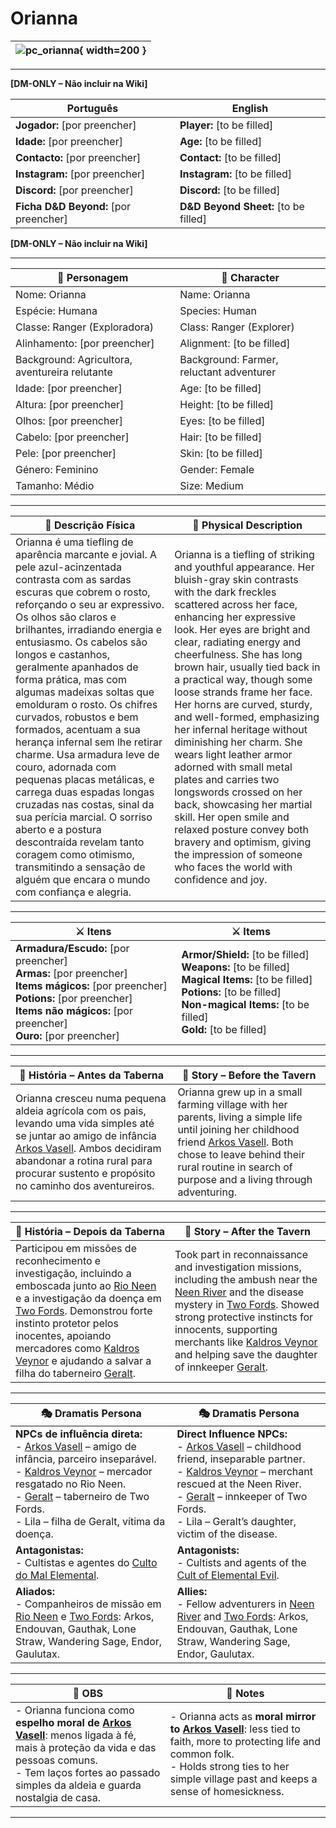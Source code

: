 # Orianna

| ![pc_orianna](assets/pc/pc_orianna.jpg){ width=200 } |
| ---------------------------------------------------- |

---

**[DM-ONLY – Não incluir na Wiki]**  

| Português                                                                    | English                                                |
| --------------------------------------------------------- | ---------------------------------------- |
| **Jogador:** [por preencher]                                      | **Player:**  [to be filled]                      |
| **Idade:** [por preencher]                                          | **Age:**   [to be filled]                        |
| **Contacto:** [por preencher]                                    | **Contact:**  [to be filled]                   |
| **Instagram:** [por preencher]                                   | **Instagram:**  [to be filled]               |
| **Discord:** [por preencher]                                       | **Discord:**  [to be filled]                   |
| **Ficha D&D Beyond:** [por preencher]                     | **D&D Beyond Sheet:**  [to be filled] |

**[DM-ONLY – Não incluir na Wiki]**  

---

| **🧙 Personagem**            | **🧙 Character**           |
| ---------------------------- | -------------------------- |
| Nome: Orianna           | Name:  Orianna        |
| Espécie: Humana | Species: Human |
| Classe: Ranger (Exploradora) | Class: Ranger (Explorer) |
| Alinhamento: [por preencher] | Alignment: [to be filled]  |
| Background: Agricultora, aventureira relutante | Background: Farmer, reluctant adventurer |
| Idade: [por preencher] | Age: [to be filled] |
| Altura: [por preencher] | Height: [to be filled] |
| Olhos: [por preencher] | Eyes: [to be filled] |
| Cabelo: [por preencher] | Hair: [to be filled] |
| Pele: [por preencher] | Skin: [to be filled] |
| Género: Feminino | Gender: Female |
| Tamanho: Médio | Size: Medium |

---

| **📜 Descrição Física** | **📜 Physical Description** |
| ----------------------- | --------------------------- |
| Orianna é uma tiefling de aparência marcante e jovial. A pele azul-acinzentada contrasta com as sardas escuras que cobrem o rosto, reforçando o seu ar expressivo. Os olhos são claros e brilhantes, irradiando energia e entusiasmo. Os cabelos são longos e castanhos, geralmente apanhados de forma prática, mas com algumas madeixas soltas que emolduram o rosto. Os chifres curvados, robustos e bem formados, acentuam a sua herança infernal sem lhe retirar charme. Usa armadura leve de couro, adornada com pequenas placas metálicas, e carrega duas espadas longas cruzadas nas costas, sinal da sua perícia marcial. O sorriso aberto e a postura descontraída revelam tanto coragem como otimismo, transmitindo a sensação de alguém que encara o mundo com confiança e alegria. | Orianna is a tiefling of striking and youthful appearance. Her bluish-gray skin contrasts with the dark freckles scattered across her face, enhancing her expressive look. Her eyes are bright and clear, radiating energy and cheerfulness. She has long brown hair, usually tied back in a practical way, though some loose strands frame her face. Her horns are curved, sturdy, and well-formed, emphasizing her infernal heritage without diminishing her charm. She wears light leather armor adorned with small metal plates and carries two longswords crossed on her back, showcasing her martial skill. Her open smile and relaxed posture convey both bravery and optimism, giving the impression of someone who faces the world with confidence and joy. |

---

| **⚔️ Itens**             | **⚔️ Items**                         |
| ---------------------- | ------------------------------ |
| **Armadura/Escudo:** [por preencher] <br>**Armas:** [por preencher] <br>**Items mágicos:** [por preencher] <br>**Potions:** [por preencher] <br>**Items não mágicos:** [por preencher] <br>**Ouro:** [por preencher] | **Armor/Shield:** [to be filled] <br>**Weapons:** [to be filled] <br>**Magical Items:** [to be filled] <br>**Potions:** [to be filled] <br>**Non-magical Items:** [to be filled] <br>**Gold:** [to be filled] |

---

| **📖 História – Antes da Taberna** | **📖 Story – Before the Tavern** |
| ---------------------------------- | -------------------------------- |
| Orianna cresceu numa pequena aldeia agrícola com os pais, levando uma vida simples até se juntar ao amigo de infância [Arkos Vasell](../pc/arkos_vasell.md). Ambos decidiram abandonar a rotina rural para procurar sustento e propósito no caminho dos aventureiros. | Orianna grew up in a small farming village with her parents, living a simple life until joining her childhood friend [Arkos Vasell](../pc/arkos_vasell.md). Both chose to leave behind their rural routine in search of purpose and a living through adventuring. |

---

| **📖 História – Depois da Taberna** | **📖 Story – After the Tavern** |
| ----------------------------------- | -------------------------------- |
| Participou em missões de reconhecimento e investigação, incluindo a emboscada junto ao [Rio Neen](../adventures/s03_emboscada_nas_margens_do_rio_neem_resumo.md) e a investigação da doença em [Two Fords](../adventures/s04_two_fords_doenca_moinho_summary.md). Demonstrou forte instinto protetor pelos inocentes, apoiando mercadores como [Kaldros Veynor](../npc/kaldros_veynor.md) e ajudando a salvar a filha do taberneiro [Geralt](../npc/geralt.md). | Took part in reconnaissance and investigation missions, including the ambush near the [Neen River](../adventures/s03_emboscada_nas_margens_do_rio_neem_resumo.md) and the disease mystery in [Two Fords](../adventures/s04_two_fords_doenca_moinho_summary.md). Showed strong protective instincts for innocents, supporting merchants like [Kaldros Veynor](../npc/kaldros_veynor.md) and helping save the daughter of innkeeper [Geralt](../npc/geralt.md). |

---

| **🎭 Dramatis Persona**                                                                                                                 | **🎭 Dramatis Persona**                                                                                                           |
| --------------------------------------------------------------------------------------------------------------------------------------- | --------------------------------------------------------------------------------------------------------------------------------- |
| **NPCs de influência direta:**  <br>- [Arkos Vasell](../pc/arkos_vasell.md) – amigo de infância, parceiro inseparável.<br>- [Kaldros Veynor](../npc/kaldros_veynor.md) – mercador resgatado no Rio Neen.<br>- [Geralt](../npc/geralt.md) – taberneiro de Two Fords.<br>- Lila – filha de Geralt, vítima da doença. | **Direct Influence NPCs:**  <br>- [Arkos Vasell](../pc/arkos_vasell.md) – childhood friend, inseparable partner.<br>- [Kaldros Veynor](../npc/kaldros_veynor.md) – merchant rescued at the Neen River.<br>- [Geralt](../npc/geralt.md) – innkeeper of Two Fords.<br>- Lila – Geralt’s daughter, victim of the disease. |
| **Antagonistas:**  <br>- Cultistas e agentes do [Culto do Mal Elemental](../organizations/culto_elemental.md). | **Antagonists:**  <br>- Cultists and agents of the [Cult of Elemental Evil](../organizations/culto_elemental.md). |
| **Aliados:**  <br>- Companheiros de missão em [Rio Neen](../adventures/s03_emboscada_nas_margens_do_rio_neem_resumo.md) e [Two Fords](../adventures/s04_two_fords_doenca_moinho_summary.md): Arkos, Endouvan, Gauthak, Lone Straw, Wandering Sage, Endor, Gaulutax. | **Allies:**  <br>- Fellow adventurers in [Neen River](../adventures/s03_emboscada_nas_margens_do_rio_neem_resumo.md) and [Two Fords](../adventures/s04_two_fords_doenca_moinho_summary.md): Arkos, Endouvan, Gauthak, Lone Straw, Wandering Sage, Endor, Gaulutax. |

---

| **🔮 OBS** | **🔮 Notes** |
| ---------- | ------------ |
| - Orianna funciona como **espelho moral de [Arkos Vasell](../pc/arkos_vasell.md)**: menos ligada à fé, mais à proteção da vida e das pessoas comuns.<br>- Tem laços fortes ao passado simples da aldeia e guarda nostalgia de casa. | - Orianna acts as **moral mirror to [Arkos Vasell](../pc/arkos_vasell.md)**: less tied to faith, more to protecting life and common folk.<br>- Holds strong ties to her simple village past and keeps a sense of homesickness. |

---
